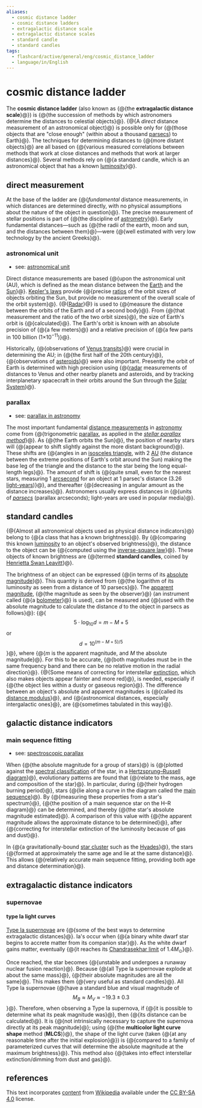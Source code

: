```yaml
---
aliases:
  - cosmic distance ladder
  - cosmic distance ladders
  - extragalactic distance scale
  - extragalactic distance scales
  - standard candle
  - standard candles
tags:
  - flashcard/active/general/eng/cosmic_distance_ladder
  - language/in/English
---
```


# cosmic distance ladder

The __cosmic distance ladder__ (also known as {@{the __extragalactic distance scale__}@}) is {@{the succession of methods by which astronomers determine the distances to celestial objects}@}. {@{A _direct_ distance measurement of an astronomical object}@} is possible only for {@{those objects that are "close enough" (within about a thousand [parsecs](parsec.md)) to Earth}@}. The techniques for determining distances to {@{more distant objects}@} are all based on {@{various measured correlations between methods that work at close distances and methods that work at larger distances}@}. Several methods rely on {@{a standard candle, which is an astronomical object that has a known [luminosity](luminosity.md)}@}. <!--SR:!2025-09-09,310,330!2025-08-13,237,270!2025-08-15,289,330!2026-06-14,505,310!2025-03-02,156,310!2025-12-11,334,270!2025-02-18,145,290-->

## direct measurement

At the base of the ladder are {@{_fundamental_ distance measurements, in which distances are determined directly, with no physical assumptions about the nature of the object in question}@}. The precise measurement of stellar positions is part of {@{the discipline of [astrometry](astrometry.md)}@}. Early fundamental distances—such as {@{the radii of the earth, moon and sun, and the distances between them}@}—were {@{well estimated with very low technology by the ancient Greeks}@}. <!--SR:!2025-09-03,303,330!2025-08-04,283,330!2025-04-26,189,310!2025-05-02,199,310-->

### astronomical unit

- see: [astronomical unit](astronomical%20unit.md)

Direct distance measurements are based {@{upon the astronomical unit (AU), which is defined as the mean distance between the [Earth](Earth.md) and the [Sun](Sun.md)}@}. [Kepler's laws](Kepler's%20laws%20of%20planetary%20motion.md) provide {@{precise [ratios](ratio.md) of the orbit sizes of objects orbiting the Sun, but provide no measurement of the overall scale of the orbit system}@}. {@{[Radar](radar.md)}@} is used to {@{measure the distance between the orbits of the Earth and of a second body}@}. From {@{that measurement and the ratio of the two orbit sizes}@}, the size of Earth's orbit is {@{calculated}@}. The Earth's orbit is known with an absolute precision of {@{a few meters}@} and a relative precision of {@{a few parts in 100 billion (1×10<sup>−11</sup>)}@}. <!--SR:!2025-06-12,219,310!2025-03-05,148,290!2025-07-19,267,330!2025-08-23,275,290!2025-02-24,137,290!2026-03-16,413,310!2025-07-03,255,330!2025-02-04,125,290-->

Historically, {@{observations of [Venus transits](Transit%20of%20Venus.md#scientific%20interest%20in%20transits)}@} were crucial in determining the AU; in {@{the first half of the 20th century}@}, {@{observations of [asteroids](asteroid.md)}@} were also important. Presently the orbit of Earth is determined with high precision using {@{[radar](radar.md) measurements of distances to Venus and other nearby planets and asteroids, and by tracking interplanetary spacecraft in their orbits around the Sun through the [Solar System](Solar%20System.md)}@}. <!--SR:!2025-04-12,184,310!2026-06-01,500,310!2025-02-18,144,310!2025-06-04,223,290-->

### parallax

- see: [parallax in astronomy](parallax%20in%20astronomy.md)

The most important fundamental [distance measurements](length%20measurement.md) in [astronomy](astronomy.md) come from {@{trigonometric [parallax](parallax.md), as applied in the _[stellar parallax method](stellar%20parallax.md#method)_}@}. As {@{the Earth orbits the Sun}@}, the position of nearby stars will {@{appear to shift slightly against the more distant background}@}. These shifts are {@{angles in an [isosceles triangle](isosceles%20triangle.md), with 2 [AU](astronomical%20unit.md) (the distance between the extreme positions of Earth's orbit around the Sun) making the base leg of the triangle and the distance to the star being the long equal-length legs}@}. The amount of shift is {@{quite small, even for the nearest stars, measuring 1 [arcsecond](minute%20and%20second%20of%20arc.md) for an object at 1 parsec's distance (3.26 [light-years](light-year.md))}@}, and thereafter {@{decreasing in angular amount as the distance increases}@}. Astronomers usually express distances in {@{units of _[parsecs](parsec.md)_ (parallax arcseconds); light-years are used in popular media}@}. <!--SR:!2025-03-25,173,310!2025-08-25,296,330!2025-06-09,236,330!2025-05-22,219,330!2025-04-02,169,310!2025-02-11,126,290!2025-06-30,253,330-->

## standard candles

{@{Almost all astronomical objects used as physical distance indicators}@} belong to {@{a class that has a known brightness}@}. By {@{comparing this known [luminosity](luminosity.md) to an object's observed brightness}@}, the distance to the object can be {@{computed using the [inverse-square law](inverse-square%20law.md)}@}. These objects of known brightness are {@{termed __standard candles__, coined by [Henrietta Swan Leavitt](Henrietta%20Swan%20Leavitt.md)}@}. <!--SR:!2025-04-16,188,310!2025-02-28,143,290!2025-12-04,332,290!2025-08-09,286,330!2025-10-22,330,310-->

The brightness of an object can be expressed {@{in terms of its [absolute magnitude](absolute%20magnitude.md)}@}. This quantity is derived from {@{the logarithm of its luminosity as seen from a distance of 10 parsecs}@}. The [apparent magnitude](apparent%20magnitude.md), {@{the magnitude as seen by the observer}@} (an instrument called {@{a [bolometer](bolometer.md)}@} is used), can be measured and {@{used with the absolute magnitude to calculate the distance _d_ to the object in parsecs as follows}@}: {@{$$5 \cdot \log_{10} d = m − M + 5$$ or $$d = 10^{(m − M + 5) / 5}$$}@}, where {@{_m_ is the apparent magnitude, and _M_ the absolute magnitude}@}. For this to be accurate, {@{both magnitudes must be in the same frequency band and there can be no relative motion in the radial direction}@}. {@{Some means of correcting for interstellar [extinction](extinction%20(astronomy).md), which also makes objects appear fainter and more red}@}, is needed, especially if {@{the object lies within a dusty or gaseous region}@}. The difference between an object's absolute and apparent magnitudes is {@{called its [distance modulus](distance%20modulus.md)}@}, and {@{astronomical distances, especially intergalactic ones}@}, are {@{sometimes tabulated in this way}@}. <!--SR:!2025-10-17,314,290!2025-02-22,137,290!2025-04-30,191,310!2025-04-30,191,310!2026-02-16,382,290!2025-03-12,163,310!2025-09-11,310,330!2025-03-01,129,270!2025-02-19,148,310!2025-07-19,253,290!2025-08-05,283,330!2025-07-17,219,270!2025-11-02,320,290-->

## galactic distance indicators

### main sequence fitting

- see: [spectroscopic parallax](spectroscopic%20parallax.md)

When {@{the absolute magnitude for a group of stars}@} is {@{plotted against the [spectral classification](stellar%20classification.md) of the star, in a [Hertzsprung–Russell diagram](Hertzsprung–Russell%20diagram.md)}@}, evolutionary patterns are found that {@{relate to the mass, age and composition of the star}@}. In particular, during {@{their hydrogen burning period}@}, stars {@{lie along a curve in the diagram called the [main sequence](main%20sequence.md)}@}. By {@{measuring these properties from a star's spectrum}@}, {@{the position of a main sequence star on the H–R diagram}@} can be determined, and thereby {@{the star's absolute magnitude estimated}@}. A comparison of this value with {@{the apparent magnitude allows the approximate distance to be determined}@}, after {@{correcting for interstellar extinction of the luminosity because of gas and dust}@}. <!--SR:!2025-11-27,373,355!2025-04-07,171,315!2025-11-12,362,355!2025-02-19,134,315!2025-03-09,150,315!2025-07-08,242,335!2025-03-30,162,315!2025-06-11,234,335!2026-01-30,375,315!2025-07-03,255,335-->

In {@{a gravitationally-bound [star cluster](star%20cluster.md) such as the [Hyades](hyades%20(star%20cluster).md)}@}, the stars {@{formed at approximately the same age and lie at the same distance}@}. This allows {@{relatively accurate main sequence fitting, providing both age and distance determination}@}. <!--SR:!2025-10-13,337,355!2025-04-23,181,315!2026-03-08,425,315-->

## extragalactic distance indicators

### supernovae

#### type Ia light curves

[Type Ia supernovae](Type%20Ia%20supernova.md) are {@{some of the best ways to determine extragalactic distances}@}. Ia's occur when {@{a binary white dwarf star begins to accrete matter from its companion star}@}. As the white dwarf gains matter, eventually {@{it reaches its [Chandrasekhar limit](Chandrasekhar%20limit.md) of $1.4M_{\odot }$}@}. <!--SR:!2025-06-26,249,335!2025-02-05,134,315!2025-07-08,241,335-->

Once reached, the star becomes {@{unstable and undergoes a runaway nuclear fusion reaction}@}. Because {@{all Type Ia supernovae explode at about the same mass}@}, {@{their absolute magnitudes are all the same}@}. This makes them {@{very useful as standard candles}@}. All Type Ia supernovae {@{have a standard blue and visual magnitude of $$M_{B}\approx M_{V}\approx -19.3\pm 0.3$$}@}. Therefore, when observing a Type Ia supernova, if {@{it is possible to determine what its peak magnitude was}@}, then {@{its distance can be calculated}@}. It is {@{not intrinsically necessary to capture the supernova directly at its peak magnitude}@}; using {@{the __multicolor light curve shape__ method (__MLCS__)}@}, the shape of the light curve (taken {@{at any reasonable time after the initial explosion}@}) is {@{compared to a family of parameterized curves that will determine the absolute magnitude at the maximum brightness}@}. This method also {@{takes into effect interstellar extinction/dimming from dust and gas}@}. <!--SR:!2025-02-12,133,315!2025-05-28,223,335!2025-02-26,141,315!2025-07-13,260,335!2025-03-02,55,295!2025-04-17,191,335!2025-09-06,309,355!2025-11-11,361,355!2026-05-12,467,315!2025-04-24,198,335!2025-09-10,262,295!2025-03-03,146,315-->

## references

This text incorporates [content](https://en.wikipedia.org/wiki/cosmic_distance_ladder) from [Wikipedia](Wikipedia.md) available under the [CC BY-SA 4.0](https://creativecommons.org/licenses/by-sa/4.0/) license.
